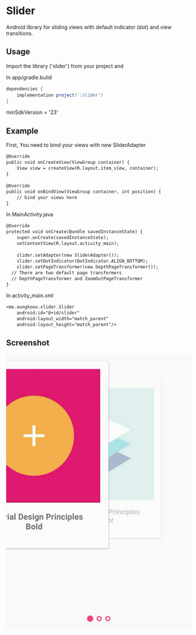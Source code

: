 # Slider
Android library for sliding views with default indicator (dot) and view transitions.

Usage
-----
Import the library ('slider') from your project and

In app/gradle.build

```groovy
dependencies {
    implementation project(':slider')
}
```

minSdkVersion = '23'

Example
-------

First, You need to bind your views with new SliderAdapter

    @Override
    public void onCreateView(ViewGroup container) {
        View view = createView(R.layout.item_view, container);
    }

    @Override
    public void onBindView(ViewGroup container, int position) {
        // bind your views here
    }

In MainActivity.java

    @Override
    protected void onCreate(Bundle savedInstanceState) {
        super.onCreate(savedInstanceState);
        setContentView(R.layout.activity_main);

        slider.setAdapter(new SliderAdapter());
        slider.setDotIndicator(DotIndicator.ALIGN_BOTTOM);
        slider.setPageTransformer(new DepthPageTransformer());
	  // There are two default page transformers 
	  // DepthPageTransformer and ZoomOutPageTransformer
    }
    
In activity_main.xml

    <me.aungkooo.slider.Slider
        android:id="@+id/slider"
        android:layout_width="match_parent"
        android:layout_height="match_parent"/>

	  
Screenshot
----------
![screenshot](/screenshot/screenshot.jpg)